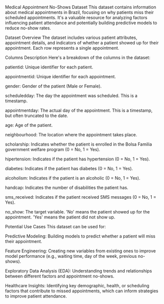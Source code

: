 Medical Appointment No-Shows Dataset
This dataset contains information about medical appointments in Brazil, focusing on why patients miss their scheduled appointments. It's a valuable resource for analyzing factors influencing patient attendance and potentially building predictive models to reduce no-show rates.

Dataset Overview
The dataset includes various patient attributes, appointment details, and indicators of whether a patient showed up for their appointment. Each row represents a single appointment.

Columns Description
Here's a breakdown of the columns in the dataset:

patientid: Unique identifier for each patient.

appointmentid: Unique identifier for each appointment.

gender: Gender of the patient (Male or Female).

scheduledday: The day the appointment was scheduled. This is a timestamp.

appointmentday: The actual day of the appointment. This is a timestamp, but often truncated to the date.

age: Age of the patient.

neighbourhood: The location where the appointment takes place.

scholarship: Indicates whether the patient is enrolled in the Bolsa Familia government welfare program (0 = No, 1 = Yes).

hipertension: Indicates if the patient has hypertension (0 = No, 1 = Yes).

diabetes: Indicates if the patient has diabetes (0 = No, 1 = Yes).

alcoholism: Indicates if the patient is an alcoholic (0 = No, 1 = Yes).

handcap: Indicates the number of disabilities the patient has.

sms_received: Indicates if the patient received SMS messages (0 = No, 1 = Yes).

no_show: The target variable. 'No' means the patient showed up for the appointment. 'Yes' means the patient did not show up.

Potential Use Cases
This dataset can be used for:

Predictive Modeling: Building models to predict whether a patient will miss their appointment.

Feature Engineering: Creating new variables from existing ones to improve model performance (e.g., waiting time, day of the week, previous no-shows).

Exploratory Data Analysis (EDA): Understanding trends and relationships between different factors and appointment no-shows.

Healthcare Insights: Identifying key demographic, health, or scheduling factors that contribute to missed appointments, which can inform strategies to improve patient attendance.

